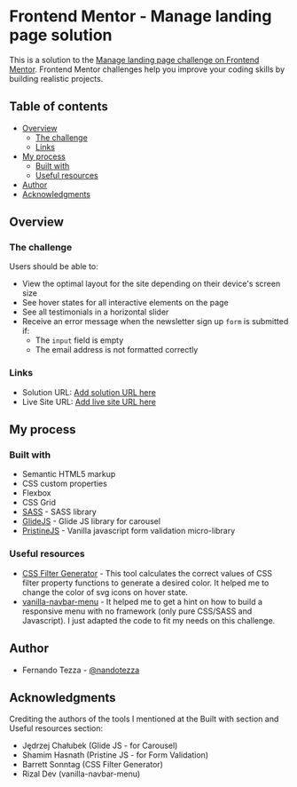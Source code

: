 # Frontend Mentor - Manage landing page solution

This is a solution to the [Manage landing page challenge on Frontend Mentor](https://www.frontendmentor.io/challenges/manage-landing-page-SLXqC6P5). Frontend Mentor challenges help you improve your coding skills by building realistic projects. 

## Table of contents

- [Overview](#overview)
  - [The challenge](#the-challenge)  
  - [Links](#links)
- [My process](#my-process)
  - [Built with](#built-with)  
  - [Useful resources](#useful-resources)
- [Author](#author)
- [Acknowledgments](#acknowledgments)

## Overview

### The challenge

Users should be able to:

- View the optimal layout for the site depending on their device's screen size
- See hover states for all interactive elements on the page
- See all testimonials in a horizontal slider
- Receive an error message when the newsletter sign up `form` is submitted if:
  - The `input` field is empty
  - The email address is not formatted correctly

### Links

- Solution URL: [Add solution URL here](https://your-solution-url.com)
- Live Site URL: [Add live site URL here](https://your-live-site-url.com)

## My process

### Built with

- Semantic HTML5 markup
- CSS custom properties
- Flexbox
- CSS Grid
- [SASS](https://sass-lang.com/) - SASS library
- [GlideJS](https://glidejs.com/) - Glide JS library for carousel
- [PristineJS](https://pristine.js.org/) - Vanilla javascript form validation micro-library

### Useful resources

- [CSS Filter Generator](https://codepen.io/sosuke/pen/Pjoqqp) - This tool calculates the correct values of CSS filter property functions to generate a desired color. It helped me to change the color of svg icons on hover state.
- [vanilla-navbar-menu](https://github.com/heyrizaldev/vanilla-navbar-menu) - It helped me to get a hint on how to build a responsive menu with no framework (only pure CSS/SASS and Javascript). I just adapted the code to fit my needs on this challenge.

## Author

- Fernando Tezza - [@nandotezza](https://www.frontendmentor.io/profile/nandotezza)

## Acknowledgments

Crediting the authors of the tools I mentioned at the Built with section and Useful resources section:
- Jędrzej Chałubek (Glide JS - for Carousel)
- Shamim Hasnath (Pristine JS - for Form Validation)
- Barrett Sonntag (CSS Filter Generator)
- Rizal Dev (vanilla-navbar-menu)